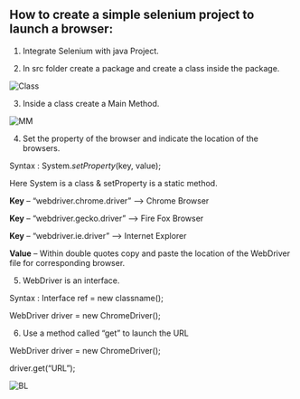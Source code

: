 ﻿## How to create a simple selenium project to launch a browser: ##

1. Integrate Selenium with java Project.

2. In src folder create a package and create a class inside the package.

![Class](https://github.com/manoja13702/Manual-Testing-N/assets/142867318/5c796199-60ad-4209-bf9b-adf3a73f6299)

3. Inside a class create a Main Method.

![MM](https://github.com/manoja13702/Manual-Testing-N/assets/142867318/9a428e2e-168f-4bb2-b7da-1db736417f86)

4. Set the property of the browser and indicate the location of the browsers.

Syntax : System.*setProperty*(key, value);

Here System is a class & setProperty is a static method.

**Key** – “webdriver.chrome.driver” --> Chrome Browser

**Key** – “webdriver.gecko.driver”  --> Fire Fox Browser

**Key** – “webdriver.ie.driver”     --> Internet Explorer

**Value** – Within double quotes copy and paste the location of the WebDriver file for corresponding browser.

5. WebDriver is an interface.

Syntax : Interface ref = new classname();

WebDriver driver  = new ChromeDriver();

6. Use a method called “get” to launch the URL

WebDriver driver = new ChromeDriver();

driver.get(“URL”);

![BL](https://github.com/manoja13702/Manual-Testing-N/assets/142867318/4d4fdfd3-90ad-4c1a-9b07-dc068b321dfa)


